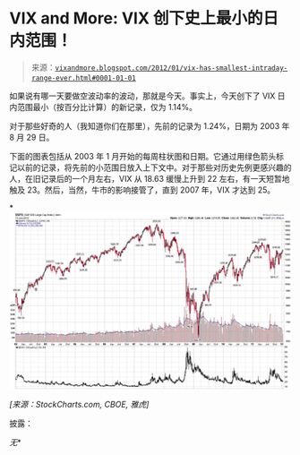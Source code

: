 <!--yml

分类：未分类

日期：2024 年 5 月 18 日 16:43:46

-->

# VIX and More: VIX 创下史上最小的日内范围！

> 来源：[`vixandmore.blogspot.com/2012/01/vix-has-smallest-intraday-range-ever.html#0001-01-01`](http://vixandmore.blogspot.com/2012/01/vix-has-smallest-intraday-range-ever.html#0001-01-01)

如果说有哪一天要做空波动率的波动，那就是今天。事实上，今天创下了 VIX 日内范围最小（按百分比计算）的新记录，仅为 1.14%。

对于那些好奇的人（我知道你们在那里），先前的记录为 1.24%，日期为 2003 年 8 月 29 日。

下面的图表包括从 2003 年 1 月开始的每周柱状图和日期。它通过用绿色箭头标记以前的记录，将先前的小范围日放入上下文中。对于那些对历史先例更感兴趣的人，在旧记录后的一个月左右，VIX 从 18.63 缓慢上升到 22 左右，有一天短暂地触及 23。然后，当然，牛市的影响接管了，直到 2007 年，VIX 才达到 25。

****![](img/0bf57b9dfff0b6bb7b15e585758080b5.png)***

*[来源：StockCharts.com, CBOE, 雅虎]*

披露：

*无**
